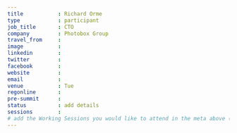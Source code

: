 ```yaml
---
title           : Richard Orme
type            : participant
job_title       : CTO
company         : Photobox Group
travel_from     :
image           :
linkedin        :
twitter         :
facebook        :
website         :
email           :
venue           : Tue
regonline       :
pre-summit      :
status          : add details
sessions        :
# add the Working Sessions you would like to attend in the meta above (use the session's title) e.g. sessions (one per line): -Security Playbooks Diagrams -Hackathon Daily Sessions
---
```


<!-- put more details about participant here -->
